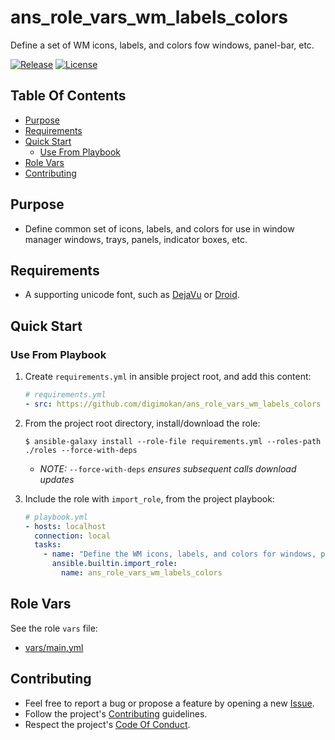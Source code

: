 # ans_role_vars_wm_labels_colors

Define a set of WM icons, labels, and colors fow windows, panel-bar, etc.

[![Release](https://img.shields.io/github/release/digimokan/ans_role_vars_wm_labels_colors.svg?label=release)](https://github.com/digimokan/ans_role_vars_wm_labels_colors/releases/latest "Latest Release Notes")
[![License](https://img.shields.io/badge/license-MIT-blue.svg?label=license)](LICENSE.md "Project License")

## Table Of Contents

* [Purpose](#purpose)
* [Requirements](#requirements)
* [Quick Start](#quick-start)
    * [Use From Playbook](#use-from-playbook)
* [Role Vars](#role-vars)
* [Contributing](#contributing)

## Purpose

* Define common set of icons, labels, and colors for use in window manager
  windows, trays, panels, indicator boxes, etc.

## Requirements

* A supporting unicode font, such as [DejaVu](https://dejavu-fonts.github.io/)
  or [Droid](https://en.wikipedia.org/wiki/Droid_(typeface)).

## Quick Start

### Use From Playbook

1. Create `requirements.yml` in ansible project root, and add this content:

   ```yaml
   # requirements.yml
   - src: https://github.com/digimokan/ans_role_vars_wm_labels_colors
   ```

2. From the project root directory, install/download the role:

   ```shell
   $ ansible-galaxy install --role-file requirements.yml --roles-path ./roles --force-with-deps
   ```

   * _NOTE:_ `--force-with-deps` _ensures subsequent calls download updates_

3. Include the role with `import_role`, from the project playbook:

   ```yaml
   # playbook.yml
   - hosts: localhost
     connection: local
     tasks:
       - name: "Define the WM icons, labels, and colors for windows, panel-bar, etc"
         ansible.builtin.import_role:
           name: ans_role_vars_wm_labels_colors
   ```

## Role Vars

See the role `vars` file:

  * [vars/main.yml](../vars/main.yml)

## Contributing

* Feel free to report a bug or propose a feature by opening a new
  [Issue](https://github.com/digimokan/ans_role_vars_wm_labels_colors/issues).
* Follow the project's [Contributing](CONTRIBUTING.md) guidelines.
* Respect the project's [Code Of Conduct](CODE_OF_CONDUCT.md).

